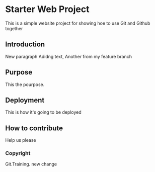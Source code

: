 # Starter Web Project

This is a simple website project for showing hoe to use Git and Github together

## Introduction

New paragraph Adidng text, Another from my feature branch

## Purpose

This the pourpose.  

## Deployment

This is how it's going to be deployed

## How to contribute

Help us please

### Copyright

Git.Training. new change